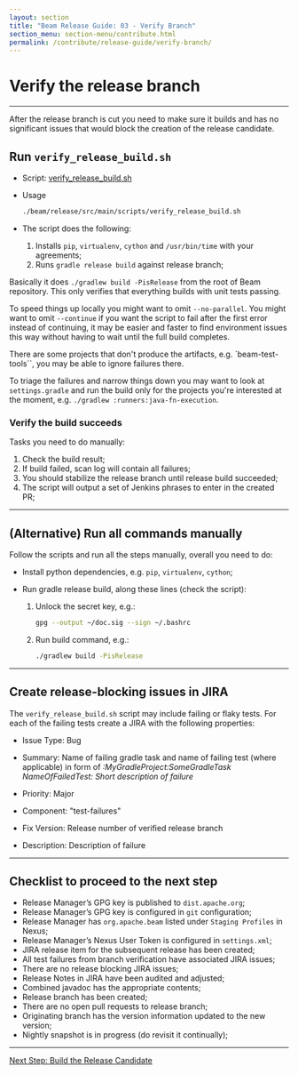 ```yaml
---
layout: section
title: "Beam Release Guide: 03 - Verify Branch"
section_menu: section-menu/contribute.html
permalink: /contribute/release-guide/verify-branch/
---
```

<!--
Licensed under the Apache License, Version 2.0 (the "License");
you may not use this file except in compliance with the License.
You may obtain a copy of the License at

http://www.apache.org/licenses/LICENSE-2.0

Unless required by applicable law or agreed to in writing, software
distributed under the License is distributed on an "AS IS" BASIS,
WITHOUT WARRANTIES OR CONDITIONS OF ANY KIND, either express or implied.
See the License for the specific language governing permissions and
limitations under the License.
-->

# Verify the release branch

*****

After the release branch is cut you need to make sure it builds and has no significant issues that would block the
creation of the release candidate.


## Run `verify_release_build.sh`
* Script: [verify_release_build.sh](https://github.com/apache/beam/blob/master/release/src/main/scripts/verify_release_build.sh)

* Usage

  ```sh
  ./beam/release/src/main/scripts/verify_release_build.sh
  ```

* The script does the following:
  1. Installs ```pip```, ```virtualenv```, ```cython``` and ```/usr/bin/time``` with your agreements;
  2. Runs ```gradle release build``` against release branch;

Basically it does `./gradlew build -PisRelease` from the root of Beam repository.
This only verifies that everything builds with unit tests passing.

To speed things up locally you might want to omit `--no-parallel`.
You might want to omit `--continue` if you want the script to fail after the first error instead of continuing,
it may be easier and faster to find environment issues this way without having to wait until the full build completes.

There are some projects that don't produce the artifacts, e.g. `beam-test-tools``, you may be able to
ignore failures there.

To triage the failures and narrow things down you may want to look at `settings.gradle` and run the build only for the
projects you're interested at the moment, e.g. `./gradlew :runners:java-fn-execution`. 



### Verify the build succeeds

Tasks you need to do manually:
  1. Check the build result;
  2. If build failed, scan log will contain all failures;
  3. You should stabilize the release branch until release build succeeded;
  4. The script will output a set of Jenkins phrases to enter in the created PR;

*****

## (Alternative) Run all commands manually

Follow the scripts and run all the steps manually, overall you need to do:

* Install python dependencies, e.g. `pip`, `virtualenv`, `cython`;

* Run gradle release build, along these lines (check the script):

  1. Unlock the secret key, e.g.:

     ```sh
     gpg --output ~/doc.sig --sign ~/.bashrc
     ```

  1. Run build command, e.g.:

     ```sh
     ./gradlew build -PisRelease
     ```


*****


## Create release-blocking issues in JIRA

The `verify_release_build.sh` script may include failing or flaky tests. For each of the failing tests create a JIRA with the following properties:

* Issue Type: Bug

* Summary: Name of failing gradle task and name of failing test (where applicable) in form of *:MyGradleProject:SomeGradleTask NameOfFailedTest: Short description of failure*

* Priority: Major

* Component: "test-failures"

* Fix Version: Release number of verified release branch

* Description: Description of failure


*****

## Checklist to proceed to the next step

* Release Manager’s GPG key is published to `dist.apache.org`;
* Release Manager’s GPG key is configured in `git` configuration;
* Release Manager has `org.apache.beam` listed under `Staging Profiles` in Nexus;
* Release Manager’s Nexus User Token is configured in `settings.xml`;
* JIRA release item for the subsequent release has been created;
* All test failures from branch verification have associated JIRA issues;
* There are no release blocking JIRA issues;
* Release Notes in JIRA have been audited and adjusted;
* Combined javadoc has the appropriate contents;
* Release branch has been created;
* There are no open pull requests to release branch;
* Originating branch has the version information updated to the new version;
* Nightly snapshot is in progress (do revisit it continually);



**********

<a class="button button--primary" href="{{'/contribute/release-guide/build-candidate/'|prepend:site.baseurl}}">Next Step: Build the Release Candidate</a>
